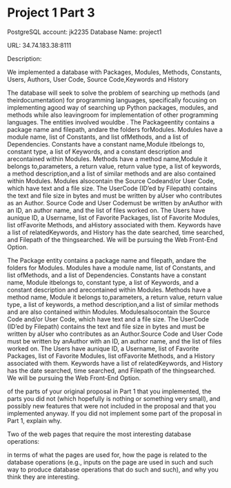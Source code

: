 # Project 1 Part 3

PostgreSQL account: jk2235
Database Name: project1

URL: 34.74.183.38:8111

Description: 

We implemented a database with ​Packages​, ​Modules​, ​Methods​, ​Constants​, ​Users​, ​Authors​, ​User Code​, ​Source Code​,Keywords​ and ​History​

The database will seek to solve the problem of searching up methods (and theirdocumentation) for programming languages, specifically focusing on implementing agood way of searching up Python packages, modules, and methods while also leavingroom for implementation of other programming languages. The entities involved wouldbe . The ​Package​ entity contains a package name and filepath, andare the folders for ​Modules​. ​Modules​ have a module name, list of ​Constants​, and list ofMethods​, and a list of ​Dependencies​. ​Constants​ have a constant name, ​Module itbelongs to​, constant type, a list of ​Keywords​, and a constant description and arecontained within ​Modules​. ​Methods​ have a method name, ​Module​ it belongs to,parameters, a return value, return value type, a list of keywords, a method description,and a list of similar methods and are also contained within ​Modules​. ​Modules​ alsocontain the ​Source Code​ and/or ​User Code​, which have text and a file size. The ​UserCode​ (ID’ed by ​Filepath​) contains the text and file size in bytes and must be written by aUser​ who contributes as an ​Author​. ​Source Code​ and​ User Code​ must be written by anAuthor​ with an ID, an author name, and the list of files worked on. The ​Users​ have aunique ID, a ​Username​, list of ​Favorite Packages​, list of ​Favorite Modules​, list ofFavorite Methods​, and a ​History​ associated with them. ​Keywords​ have a list of relatedKeywords​, and ​History​ has the date searched, time searched, and ​Filepath​ of the thingsearched. We will be pursuing the Web Front-End Option.

The ​Package​ entity contains a package name and filepath, andare the folders for ​Modules​. ​Modules​ have a module name, list of ​Constants​, and list ofMethods​, and a list of ​Dependencies​. ​Constants​ have a constant name, ​Module itbelongs to​, constant type, a list of ​Keywords​, and a constant description and arecontained within ​Modules​. ​Methods​ have a method name, ​Module​ it belongs to,parameters, a return value, return value type, a list of keywords, a method description,and a list of similar methods and are also contained within ​Modules​. ​Modules​ alsocontain the ​Source Code​ and/or ​User Code​, which have text and a file size. The ​UserCode​ (ID’ed by ​Filepath​) contains the text and file size in bytes and must be written by aUser​ who contributes as an ​Author​. ​Source Code​ and​ User Code​ must be written by anAuthor​ with an ID, an author name, and the list of files worked on. The ​Users​ have aunique ID, a ​Username​, list of ​Favorite Packages​, list of ​Favorite Modules​, list ofFavorite Methods​, and a ​History​ associated with them. ​Keywords​ have a list of relatedKeywords​, and ​History​ has the date searched, time searched, and ​Filepath​ of the thingsearched. We will be pursuing the Web Front-End Option.


of the parts of your original proposal in Part 1 that you implemented, the parts you did not (which hopefully is nothing or something very small), and possibly new features that were not included in the proposal and that you implemented anyway. If you did not implement some part of the proposal in Part 1, explain why.


Two of the web pages that require the most interesting database operations:


in terms of what the pages are used for, how the page is related to the database operations (e.g., inputs on the page are used in such and such way to produce database operations that do such and such), and why you think they are interesting.
